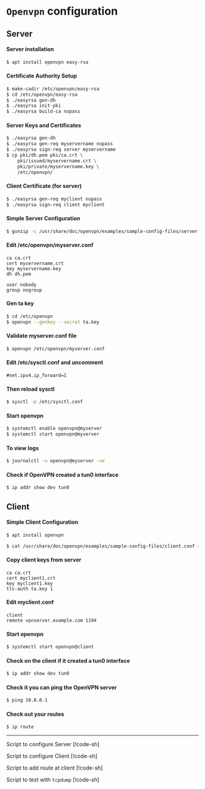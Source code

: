 # `Openvpn` configuration



## Server
#### Server installation
```sh
$ apt install openvpn easy-rsa
```

#### Certificate Authority Setup
```sh
$ make-cadir /etc/openvpn/easy-rsa
$ cd /etc/openvpn/easy-rsa
$ ./easyrsa gen-dh
$ ./easyrsa init-pki
$ ./easyrsa build-ca nopass
```

#### Server Keys and Certificates
```sh
$ ./easyrsa gen-dh
$ ./easyrsa gen-req myservername nopass
$ ./easyrsa sign-req server myservername
$ cp pki/dh.pem pki/ca.crt \
	pki/issued/myservername.crt \
	pki/private/myservername.key \
	/etc/openvpn/
```

#### Client Certificate (for server)
```sh
$ ./easyrsa gen-req myclient nopass
$ ./easyrsa sign-req client myclient
```

#### Simple Server Configuration
```sh
$ gunzip -c /usr/share/doc/openvpn/examples/sample-config-files/server.conf.gz > /etc/openvpn/myserver.conf
```

#### Edit /etc/openvpn/myserver.conf
```
ca ca.crt
cert myservername.crt
key myservername.key
dh dh.pem

user nobody
group nogroup
```

#### Gen ta key
```sh
$ cd /etc/openvpn
$ openvpn --genkey --secret ta.key
```

#### Validate myserver.conf file
```sh
$ openvpn /etc/openvpn/myserver.conf	
```

#### Edit /etc/sysctl.conf and uncomment
```
#net.ipv4.ip_forward=1
```

#### Then reload sysctl
```sh
$ sysctl -p /etc/sysctl.conf 
```

#### Start openvpn
```sh
$ systemctl enable openvpn@myserver
$ systemctl start openvpn@myserver
```

#### To view logs
```sh
$ journalctl -u openvpn@myserver -xe
```

#### Check if OpenVPN created a tun0 interface
```sh
$ ip addr show dev tun0
```


## Client

#### Simple Client Configuration
```sh
$ apt install openvpn

$ cat /usr/share/doc/openvpn/examples/sample-config-files/client.conf > /etc/openvpn/myclient.conf
```

#### Copy client keys from server

```
ca ca.crt
cert myclient1.crt
key myclient1.key
tls-auth ta.key 1
```

#### Edit myclient.conf

```
client
remote vpnserver.example.com 1194
```

#### Start openvpn
```sh
$ systemctl start openvpn@client
```

#### Check on the client if it created a tun0 interface
```sh
$ ip addr show dev tun0
```

#### Check it you can ping the OpenVPN server
```sh
$ ping 10.8.0.1
```

#### Check out your routes
```sh
$ ip route
```

---
Script to configure Server
[!code-sh[](gen_server.sh)]

Script to configure Client
[!code-sh[](gen_client.sh)]

Script to add route at client
[!code-sh[](add_route_at_client.sh)]

Script to test with `tcpdump`
[!code-sh[](test.tcpdump.sh)]

